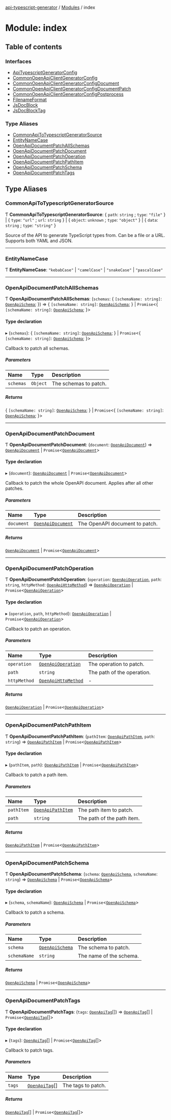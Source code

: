 [api-typescript-generator](../../README.md) / [Modules](../modules.md) / index

# Module: index

## Table of contents

### Interfaces

- [ApiTypescriptGeneratorConfig](../interfaces/index.ApiTypescriptGeneratorConfig.md)
- [CommonOpenApiClientGeneratorConfig](../interfaces/index.CommonOpenApiClientGeneratorConfig.md)
- [CommonOpenApiClientGeneratorConfigDocument](../interfaces/index.CommonOpenApiClientGeneratorConfigDocument.md)
- [CommonOpenApiClientGeneratorConfigDocumentPatch](../interfaces/index.CommonOpenApiClientGeneratorConfigDocumentPatch.md)
- [CommonOpenApiClientGeneratorConfigPostprocess](../interfaces/index.CommonOpenApiClientGeneratorConfigPostprocess.md)
- [FilenameFormat](../interfaces/index.FilenameFormat.md)
- [JsDocBlock](../interfaces/index.JsDocBlock.md)
- [JsDocBlockTag](../interfaces/index.JsDocBlockTag.md)

### Type Aliases

- [CommonApiToTypescriptGeneratorSource](index.md#commonapitotypescriptgeneratorsource)
- [EntityNameCase](index.md#entitynamecase)
- [OpenApiDocumentPatchAllSchemas](index.md#openapidocumentpatchallschemas)
- [OpenApiDocumentPatchDocument](index.md#openapidocumentpatchdocument)
- [OpenApiDocumentPatchOperation](index.md#openapidocumentpatchoperation)
- [OpenApiDocumentPatchPathItem](index.md#openapidocumentpatchpathitem)
- [OpenApiDocumentPatchSchema](index.md#openapidocumentpatchschema)
- [OpenApiDocumentPatchTags](index.md#openapidocumentpatchtags)

## Type Aliases

### CommonApiToTypescriptGeneratorSource

Ƭ **CommonApiToTypescriptGeneratorSource**: \{ `path`: `string` ; `type`: ``"file"``  } \| \{ `type`: ``"url"`` ; `url`: `string`  } \| \{ `object`: `unknown` ; `type`: ``"object"``  } \| \{ `data`: `string` ; `type`: ``"string"``  }

Source of the API to generate TypeScript types from. Can be a file or a URL. Supports both YAML and JSON.

___

### EntityNameCase

Ƭ **EntityNameCase**: ``"kebabCase"`` \| ``"camelCase"`` \| ``"snakeCase"`` \| ``"pascalCase"``

___

### OpenApiDocumentPatchAllSchemas

Ƭ **OpenApiDocumentPatchAllSchemas**: (`schemas`: \{ `[schemaName: string]`: [`OpenApiSchema`](openapi.md#openapischema);  }) => \{ `[schemaName: string]`: [`OpenApiSchema`](openapi.md#openapischema);  } \| `Promise`\<\{ `[schemaName: string]`: [`OpenApiSchema`](openapi.md#openapischema);  }\>

#### Type declaration

▸ (`schemas`): \{ `[schemaName: string]`: [`OpenApiSchema`](openapi.md#openapischema);  } \| `Promise`\<\{ `[schemaName: string]`: [`OpenApiSchema`](openapi.md#openapischema);  }\>

Callback to patch all schemas.

##### Parameters

| Name | Type | Description |
| :------ | :------ | :------ |
| `schemas` | `Object` | The schemas to patch. |

##### Returns

\{ `[schemaName: string]`: [`OpenApiSchema`](openapi.md#openapischema);  } \| `Promise`\<\{ `[schemaName: string]`: [`OpenApiSchema`](openapi.md#openapischema);  }\>

___

### OpenApiDocumentPatchDocument

Ƭ **OpenApiDocumentPatchDocument**: (`document`: [`OpenApiDocument`](../interfaces/openapi.OpenApiDocument.md)) => [`OpenApiDocument`](../interfaces/openapi.OpenApiDocument.md) \| `Promise`\<[`OpenApiDocument`](../interfaces/openapi.OpenApiDocument.md)\>

#### Type declaration

▸ (`document`): [`OpenApiDocument`](../interfaces/openapi.OpenApiDocument.md) \| `Promise`\<[`OpenApiDocument`](../interfaces/openapi.OpenApiDocument.md)\>

Callback to patch the whole OpenAPI document. Applies after all other patches.

##### Parameters

| Name | Type | Description |
| :------ | :------ | :------ |
| `document` | [`OpenApiDocument`](../interfaces/openapi.OpenApiDocument.md) | The OpenAPI document to patch. |

##### Returns

[`OpenApiDocument`](../interfaces/openapi.OpenApiDocument.md) \| `Promise`\<[`OpenApiDocument`](../interfaces/openapi.OpenApiDocument.md)\>

___

### OpenApiDocumentPatchOperation

Ƭ **OpenApiDocumentPatchOperation**: (`operation`: [`OpenApiOperation`](../interfaces/openapi.OpenApiOperation.md), `path`: `string`, `httpMethod`: [`OpenApiHttpMethod`](openapi.md#openapihttpmethod)) => [`OpenApiOperation`](../interfaces/openapi.OpenApiOperation.md) \| `Promise`\<[`OpenApiOperation`](../interfaces/openapi.OpenApiOperation.md)\>

#### Type declaration

▸ (`operation`, `path`, `httpMethod`): [`OpenApiOperation`](../interfaces/openapi.OpenApiOperation.md) \| `Promise`\<[`OpenApiOperation`](../interfaces/openapi.OpenApiOperation.md)\>

Callback to patch an operation.

##### Parameters

| Name | Type | Description |
| :------ | :------ | :------ |
| `operation` | [`OpenApiOperation`](../interfaces/openapi.OpenApiOperation.md) | The operation to patch. |
| `path` | `string` | The path of the operation. |
| `httpMethod` | [`OpenApiHttpMethod`](openapi.md#openapihttpmethod) | - |

##### Returns

[`OpenApiOperation`](../interfaces/openapi.OpenApiOperation.md) \| `Promise`\<[`OpenApiOperation`](../interfaces/openapi.OpenApiOperation.md)\>

___

### OpenApiDocumentPatchPathItem

Ƭ **OpenApiDocumentPatchPathItem**: (`pathItem`: [`OpenApiPathItem`](openapi.md#openapipathitem), `path`: `string`) => [`OpenApiPathItem`](openapi.md#openapipathitem) \| `Promise`\<[`OpenApiPathItem`](openapi.md#openapipathitem)\>

#### Type declaration

▸ (`pathItem`, `path`): [`OpenApiPathItem`](openapi.md#openapipathitem) \| `Promise`\<[`OpenApiPathItem`](openapi.md#openapipathitem)\>

Callback to patch a path item.

##### Parameters

| Name | Type | Description |
| :------ | :------ | :------ |
| `pathItem` | [`OpenApiPathItem`](openapi.md#openapipathitem) | The path item to patch. |
| `path` | `string` | The path of the path item. |

##### Returns

[`OpenApiPathItem`](openapi.md#openapipathitem) \| `Promise`\<[`OpenApiPathItem`](openapi.md#openapipathitem)\>

___

### OpenApiDocumentPatchSchema

Ƭ **OpenApiDocumentPatchSchema**: (`schema`: [`OpenApiSchema`](openapi.md#openapischema), `schemaName`: `string`) => [`OpenApiSchema`](openapi.md#openapischema) \| `Promise`\<[`OpenApiSchema`](openapi.md#openapischema)\>

#### Type declaration

▸ (`schema`, `schemaName`): [`OpenApiSchema`](openapi.md#openapischema) \| `Promise`\<[`OpenApiSchema`](openapi.md#openapischema)\>

Callback to patch a schema.

##### Parameters

| Name | Type | Description |
| :------ | :------ | :------ |
| `schema` | [`OpenApiSchema`](openapi.md#openapischema) | The schema to patch. |
| `schemaName` | `string` | The name of the schema. |

##### Returns

[`OpenApiSchema`](openapi.md#openapischema) \| `Promise`\<[`OpenApiSchema`](openapi.md#openapischema)\>

___

### OpenApiDocumentPatchTags

Ƭ **OpenApiDocumentPatchTags**: (`tags`: [`OpenApiTag`](../interfaces/openapi.OpenApiTag.md)[]) => [`OpenApiTag`](../interfaces/openapi.OpenApiTag.md)[] \| `Promise`\<[`OpenApiTag`](../interfaces/openapi.OpenApiTag.md)[]\>

#### Type declaration

▸ (`tags`): [`OpenApiTag`](../interfaces/openapi.OpenApiTag.md)[] \| `Promise`\<[`OpenApiTag`](../interfaces/openapi.OpenApiTag.md)[]\>

Callback to patch tags.

##### Parameters

| Name | Type | Description |
| :------ | :------ | :------ |
| `tags` | [`OpenApiTag`](../interfaces/openapi.OpenApiTag.md)[] | The tags to patch. |

##### Returns

[`OpenApiTag`](../interfaces/openapi.OpenApiTag.md)[] \| `Promise`\<[`OpenApiTag`](../interfaces/openapi.OpenApiTag.md)[]\>

